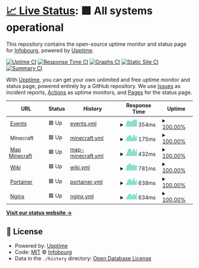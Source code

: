 # [📈 Live Status](https://status.infobourg.dev): <!--live status--> **🟩 All systems operational**

This repository contains the open-source uptime monitor and status page for [Infobourg](https://status.infobourg.dev), powered by [Upptime](https://github.com/upptime/upptime).

[![Uptime CI](https://github.com/Infobourg/status/workflows/Uptime%20CI/badge.svg)](https://github.com/Infobourg/status/actions?query=workflow%3A%22Uptime+CI%22)
[![Response Time CI](https://github.com/Infobourg/status/workflows/Response%20Time%20CI/badge.svg)](https://github.com/Infobourg/status/actions?query=workflow%3A%22Response+Time+CI%22)
[![Graphs CI](https://github.com/Infobourg/status/workflows/Graphs%20CI/badge.svg)](https://github.com/Infobourg/status/actions?query=workflow%3A%22Graphs+CI%22)
[![Static Site CI](https://github.com/Infobourg/status/workflows/Static%20Site%20CI/badge.svg)](https://github.com/Infobourg/status/actions?query=workflow%3A%22Static+Site+CI%22)
[![Summary CI](https://github.com/Infobourg/status/workflows/Summary%20CI/badge.svg)](https://github.com/Infobourg/status/actions?query=workflow%3A%22Summary+CI%22)

With [Upptime](https://upptime.js.org), you can get your own unlimited and free uptime monitor and status page, powered entirely by a GitHub repository. We use [Issues](https://github.com/Infobourg/status/issues) as incident reports, [Actions](https://github.com/Infobourg/status/actions) as uptime monitors, and [Pages](https://status.infobourg.dev) for the status page.

<!--start: status pages-->
<!-- This summary is generated by Upptime (https://github.com/upptime/upptime) -->
<!-- Do not edit this manually, your changes will be overwritten -->
<!-- prettier-ignore -->
| URL | Status | History | Response Time | Uptime |
| --- | ------ | ------- | ------------- | ------ |
| <img alt="" src="https://events.infobourg.org/assets/favicons/android-icon-192x192.png" height="13"> [Events](https://events.infobourg.org) | 🟩 Up | [events.yml](https://github.com/Infobourg/status/commits/HEAD/history/events.yml) | <details><summary><img alt="Response time graph" src="./graphs/events/response-time-week.png" height="20"> 354ms</summary><br><a href="https://status.infobourg.dev/history/events"><img alt="Response time 501" src="https://img.shields.io/endpoint?url=https%3A%2F%2Fraw.githubusercontent.com%2FInfobourg%2Fstatus%2FHEAD%2Fapi%2Fevents%2Fresponse-time.json"></a><br><a href="https://status.infobourg.dev/history/events"><img alt="24-hour response time 487" src="https://img.shields.io/endpoint?url=https%3A%2F%2Fraw.githubusercontent.com%2FInfobourg%2Fstatus%2FHEAD%2Fapi%2Fevents%2Fresponse-time-day.json"></a><br><a href="https://status.infobourg.dev/history/events"><img alt="7-day response time 354" src="https://img.shields.io/endpoint?url=https%3A%2F%2Fraw.githubusercontent.com%2FInfobourg%2Fstatus%2FHEAD%2Fapi%2Fevents%2Fresponse-time-week.json"></a><br><a href="https://status.infobourg.dev/history/events"><img alt="30-day response time 348" src="https://img.shields.io/endpoint?url=https%3A%2F%2Fraw.githubusercontent.com%2FInfobourg%2Fstatus%2FHEAD%2Fapi%2Fevents%2Fresponse-time-month.json"></a><br><a href="https://status.infobourg.dev/history/events"><img alt="1-year response time 527" src="https://img.shields.io/endpoint?url=https%3A%2F%2Fraw.githubusercontent.com%2FInfobourg%2Fstatus%2FHEAD%2Fapi%2Fevents%2Fresponse-time-year.json"></a></details> | <details><summary><a href="https://status.infobourg.dev/history/events">100.00%</a></summary><a href="https://status.infobourg.dev/history/events"><img alt="All-time uptime 99.99%" src="https://img.shields.io/endpoint?url=https%3A%2F%2Fraw.githubusercontent.com%2FInfobourg%2Fstatus%2FHEAD%2Fapi%2Fevents%2Fuptime.json"></a><br><a href="https://status.infobourg.dev/history/events"><img alt="24-hour uptime 100.00%" src="https://img.shields.io/endpoint?url=https%3A%2F%2Fraw.githubusercontent.com%2FInfobourg%2Fstatus%2FHEAD%2Fapi%2Fevents%2Fuptime-day.json"></a><br><a href="https://status.infobourg.dev/history/events"><img alt="7-day uptime 100.00%" src="https://img.shields.io/endpoint?url=https%3A%2F%2Fraw.githubusercontent.com%2FInfobourg%2Fstatus%2FHEAD%2Fapi%2Fevents%2Fuptime-week.json"></a><br><a href="https://status.infobourg.dev/history/events"><img alt="30-day uptime 100.00%" src="https://img.shields.io/endpoint?url=https%3A%2F%2Fraw.githubusercontent.com%2FInfobourg%2Fstatus%2FHEAD%2Fapi%2Fevents%2Fuptime-month.json"></a><br><a href="https://status.infobourg.dev/history/events"><img alt="1-year uptime 99.99%" src="https://img.shields.io/endpoint?url=https%3A%2F%2Fraw.githubusercontent.com%2FInfobourg%2Fstatus%2FHEAD%2Fapi%2Fevents%2Fuptime-year.json"></a></details>
| <img alt="" src="https://www.minecraft.net/etc.clientlibs/minecraft/clientlibs/main/resources/favicon.ico" height="13"> Minecraft | 🟩 Up | [minecraft.yml](https://github.com/Infobourg/status/commits/HEAD/history/minecraft.yml) | <details><summary><img alt="Response time graph" src="./graphs/minecraft/response-time-week.png" height="20"> 175ms</summary><br><a href="https://status.infobourg.dev/history/minecraft"><img alt="Response time 145" src="https://img.shields.io/endpoint?url=https%3A%2F%2Fraw.githubusercontent.com%2FInfobourg%2Fstatus%2FHEAD%2Fapi%2Fminecraft%2Fresponse-time.json"></a><br><a href="https://status.infobourg.dev/history/minecraft"><img alt="24-hour response time 192" src="https://img.shields.io/endpoint?url=https%3A%2F%2Fraw.githubusercontent.com%2FInfobourg%2Fstatus%2FHEAD%2Fapi%2Fminecraft%2Fresponse-time-day.json"></a><br><a href="https://status.infobourg.dev/history/minecraft"><img alt="7-day response time 175" src="https://img.shields.io/endpoint?url=https%3A%2F%2Fraw.githubusercontent.com%2FInfobourg%2Fstatus%2FHEAD%2Fapi%2Fminecraft%2Fresponse-time-week.json"></a><br><a href="https://status.infobourg.dev/history/minecraft"><img alt="30-day response time 174" src="https://img.shields.io/endpoint?url=https%3A%2F%2Fraw.githubusercontent.com%2FInfobourg%2Fstatus%2FHEAD%2Fapi%2Fminecraft%2Fresponse-time-month.json"></a><br><a href="https://status.infobourg.dev/history/minecraft"><img alt="1-year response time 155" src="https://img.shields.io/endpoint?url=https%3A%2F%2Fraw.githubusercontent.com%2FInfobourg%2Fstatus%2FHEAD%2Fapi%2Fminecraft%2Fresponse-time-year.json"></a></details> | <details><summary><a href="https://status.infobourg.dev/history/minecraft">100.00%</a></summary><a href="https://status.infobourg.dev/history/minecraft"><img alt="All-time uptime 100.00%" src="https://img.shields.io/endpoint?url=https%3A%2F%2Fraw.githubusercontent.com%2FInfobourg%2Fstatus%2FHEAD%2Fapi%2Fminecraft%2Fuptime.json"></a><br><a href="https://status.infobourg.dev/history/minecraft"><img alt="24-hour uptime 100.00%" src="https://img.shields.io/endpoint?url=https%3A%2F%2Fraw.githubusercontent.com%2FInfobourg%2Fstatus%2FHEAD%2Fapi%2Fminecraft%2Fuptime-day.json"></a><br><a href="https://status.infobourg.dev/history/minecraft"><img alt="7-day uptime 100.00%" src="https://img.shields.io/endpoint?url=https%3A%2F%2Fraw.githubusercontent.com%2FInfobourg%2Fstatus%2FHEAD%2Fapi%2Fminecraft%2Fuptime-week.json"></a><br><a href="https://status.infobourg.dev/history/minecraft"><img alt="30-day uptime 100.00%" src="https://img.shields.io/endpoint?url=https%3A%2F%2Fraw.githubusercontent.com%2FInfobourg%2Fstatus%2FHEAD%2Fapi%2Fminecraft%2Fuptime-month.json"></a><br><a href="https://status.infobourg.dev/history/minecraft"><img alt="1-year uptime 100.00%" src="https://img.shields.io/endpoint?url=https%3A%2F%2Fraw.githubusercontent.com%2FInfobourg%2Fstatus%2FHEAD%2Fapi%2Fminecraft%2Fuptime-year.json"></a></details>
| <img alt="" src="https://www.minecraft.net/etc.clientlibs/minecraft/clientlibs/main/resources/favicon.ico" height="13"> [Map Minecraft](https://minecraft.infobourg.org) | 🟩 Up | [map-minecraft.yml](https://github.com/Infobourg/status/commits/HEAD/history/map-minecraft.yml) | <details><summary><img alt="Response time graph" src="./graphs/map-minecraft/response-time-week.png" height="20"> 432ms</summary><br><a href="https://status.infobourg.dev/history/map-minecraft"><img alt="Response time 487" src="https://img.shields.io/endpoint?url=https%3A%2F%2Fraw.githubusercontent.com%2FInfobourg%2Fstatus%2FHEAD%2Fapi%2Fmap-minecraft%2Fresponse-time.json"></a><br><a href="https://status.infobourg.dev/history/map-minecraft"><img alt="24-hour response time 487" src="https://img.shields.io/endpoint?url=https%3A%2F%2Fraw.githubusercontent.com%2FInfobourg%2Fstatus%2FHEAD%2Fapi%2Fmap-minecraft%2Fresponse-time-day.json"></a><br><a href="https://status.infobourg.dev/history/map-minecraft"><img alt="7-day response time 432" src="https://img.shields.io/endpoint?url=https%3A%2F%2Fraw.githubusercontent.com%2FInfobourg%2Fstatus%2FHEAD%2Fapi%2Fmap-minecraft%2Fresponse-time-week.json"></a><br><a href="https://status.infobourg.dev/history/map-minecraft"><img alt="30-day response time 410" src="https://img.shields.io/endpoint?url=https%3A%2F%2Fraw.githubusercontent.com%2FInfobourg%2Fstatus%2FHEAD%2Fapi%2Fmap-minecraft%2Fresponse-time-month.json"></a><br><a href="https://status.infobourg.dev/history/map-minecraft"><img alt="1-year response time 472" src="https://img.shields.io/endpoint?url=https%3A%2F%2Fraw.githubusercontent.com%2FInfobourg%2Fstatus%2FHEAD%2Fapi%2Fmap-minecraft%2Fresponse-time-year.json"></a></details> | <details><summary><a href="https://status.infobourg.dev/history/map-minecraft">100.00%</a></summary><a href="https://status.infobourg.dev/history/map-minecraft"><img alt="All-time uptime 89.75%" src="https://img.shields.io/endpoint?url=https%3A%2F%2Fraw.githubusercontent.com%2FInfobourg%2Fstatus%2FHEAD%2Fapi%2Fmap-minecraft%2Fuptime.json"></a><br><a href="https://status.infobourg.dev/history/map-minecraft"><img alt="24-hour uptime 100.00%" src="https://img.shields.io/endpoint?url=https%3A%2F%2Fraw.githubusercontent.com%2FInfobourg%2Fstatus%2FHEAD%2Fapi%2Fmap-minecraft%2Fuptime-day.json"></a><br><a href="https://status.infobourg.dev/history/map-minecraft"><img alt="7-day uptime 100.00%" src="https://img.shields.io/endpoint?url=https%3A%2F%2Fraw.githubusercontent.com%2FInfobourg%2Fstatus%2FHEAD%2Fapi%2Fmap-minecraft%2Fuptime-week.json"></a><br><a href="https://status.infobourg.dev/history/map-minecraft"><img alt="30-day uptime 100.00%" src="https://img.shields.io/endpoint?url=https%3A%2F%2Fraw.githubusercontent.com%2FInfobourg%2Fstatus%2FHEAD%2Fapi%2Fmap-minecraft%2Fuptime-month.json"></a><br><a href="https://status.infobourg.dev/history/map-minecraft"><img alt="1-year uptime 86.82%" src="https://img.shields.io/endpoint?url=https%3A%2F%2Fraw.githubusercontent.com%2FInfobourg%2Fstatus%2FHEAD%2Fapi%2Fmap-minecraft%2Fuptime-year.json"></a></details>
| <img alt="" src="https://static.requarks.io/logo/wikijs-butterfly.svg" height="13"> [Wiki](https://wiki.infobourg.org) | 🟩 Up | [wiki.yml](https://github.com/Infobourg/status/commits/HEAD/history/wiki.yml) | <details><summary><img alt="Response time graph" src="./graphs/wiki/response-time-week.png" height="20"> 781ms</summary><br><a href="https://status.infobourg.dev/history/wiki"><img alt="Response time 759" src="https://img.shields.io/endpoint?url=https%3A%2F%2Fraw.githubusercontent.com%2FInfobourg%2Fstatus%2FHEAD%2Fapi%2Fwiki%2Fresponse-time.json"></a><br><a href="https://status.infobourg.dev/history/wiki"><img alt="24-hour response time 828" src="https://img.shields.io/endpoint?url=https%3A%2F%2Fraw.githubusercontent.com%2FInfobourg%2Fstatus%2FHEAD%2Fapi%2Fwiki%2Fresponse-time-day.json"></a><br><a href="https://status.infobourg.dev/history/wiki"><img alt="7-day response time 781" src="https://img.shields.io/endpoint?url=https%3A%2F%2Fraw.githubusercontent.com%2FInfobourg%2Fstatus%2FHEAD%2Fapi%2Fwiki%2Fresponse-time-week.json"></a><br><a href="https://status.infobourg.dev/history/wiki"><img alt="30-day response time 779" src="https://img.shields.io/endpoint?url=https%3A%2F%2Fraw.githubusercontent.com%2FInfobourg%2Fstatus%2FHEAD%2Fapi%2Fwiki%2Fresponse-time-month.json"></a><br><a href="https://status.infobourg.dev/history/wiki"><img alt="1-year response time 783" src="https://img.shields.io/endpoint?url=https%3A%2F%2Fraw.githubusercontent.com%2FInfobourg%2Fstatus%2FHEAD%2Fapi%2Fwiki%2Fresponse-time-year.json"></a></details> | <details><summary><a href="https://status.infobourg.dev/history/wiki">100.00%</a></summary><a href="https://status.infobourg.dev/history/wiki"><img alt="All-time uptime 99.91%" src="https://img.shields.io/endpoint?url=https%3A%2F%2Fraw.githubusercontent.com%2FInfobourg%2Fstatus%2FHEAD%2Fapi%2Fwiki%2Fuptime.json"></a><br><a href="https://status.infobourg.dev/history/wiki"><img alt="24-hour uptime 100.00%" src="https://img.shields.io/endpoint?url=https%3A%2F%2Fraw.githubusercontent.com%2FInfobourg%2Fstatus%2FHEAD%2Fapi%2Fwiki%2Fuptime-day.json"></a><br><a href="https://status.infobourg.dev/history/wiki"><img alt="7-day uptime 100.00%" src="https://img.shields.io/endpoint?url=https%3A%2F%2Fraw.githubusercontent.com%2FInfobourg%2Fstatus%2FHEAD%2Fapi%2Fwiki%2Fuptime-week.json"></a><br><a href="https://status.infobourg.dev/history/wiki"><img alt="30-day uptime 100.00%" src="https://img.shields.io/endpoint?url=https%3A%2F%2Fraw.githubusercontent.com%2FInfobourg%2Fstatus%2FHEAD%2Fapi%2Fwiki%2Fuptime-month.json"></a><br><a href="https://status.infobourg.dev/history/wiki"><img alt="1-year uptime 99.89%" src="https://img.shields.io/endpoint?url=https%3A%2F%2Fraw.githubusercontent.com%2FInfobourg%2Fstatus%2FHEAD%2Fapi%2Fwiki%2Fuptime-year.json"></a></details>
| <img alt="" src="https://www.portainer.io/hubfs/Brand%20Assets/Favicon/Portainer%20BE%20Favicon%20icon.svg" height="13"> [Portainer](https://portainer.infobourg.dev) | 🟩 Up | [portainer.yml](https://github.com/Infobourg/status/commits/HEAD/history/portainer.yml) | <details><summary><img alt="Response time graph" src="./graphs/portainer/response-time-week.png" height="20"> 638ms</summary><br><a href="https://status.infobourg.dev/history/portainer"><img alt="Response time 575" src="https://img.shields.io/endpoint?url=https%3A%2F%2Fraw.githubusercontent.com%2FInfobourg%2Fstatus%2FHEAD%2Fapi%2Fportainer%2Fresponse-time.json"></a><br><a href="https://status.infobourg.dev/history/portainer"><img alt="24-hour response time 701" src="https://img.shields.io/endpoint?url=https%3A%2F%2Fraw.githubusercontent.com%2FInfobourg%2Fstatus%2FHEAD%2Fapi%2Fportainer%2Fresponse-time-day.json"></a><br><a href="https://status.infobourg.dev/history/portainer"><img alt="7-day response time 638" src="https://img.shields.io/endpoint?url=https%3A%2F%2Fraw.githubusercontent.com%2FInfobourg%2Fstatus%2FHEAD%2Fapi%2Fportainer%2Fresponse-time-week.json"></a><br><a href="https://status.infobourg.dev/history/portainer"><img alt="30-day response time 612" src="https://img.shields.io/endpoint?url=https%3A%2F%2Fraw.githubusercontent.com%2FInfobourg%2Fstatus%2FHEAD%2Fapi%2Fportainer%2Fresponse-time-month.json"></a><br><a href="https://status.infobourg.dev/history/portainer"><img alt="1-year response time 590" src="https://img.shields.io/endpoint?url=https%3A%2F%2Fraw.githubusercontent.com%2FInfobourg%2Fstatus%2FHEAD%2Fapi%2Fportainer%2Fresponse-time-year.json"></a></details> | <details><summary><a href="https://status.infobourg.dev/history/portainer">100.00%</a></summary><a href="https://status.infobourg.dev/history/portainer"><img alt="All-time uptime 99.99%" src="https://img.shields.io/endpoint?url=https%3A%2F%2Fraw.githubusercontent.com%2FInfobourg%2Fstatus%2FHEAD%2Fapi%2Fportainer%2Fuptime.json"></a><br><a href="https://status.infobourg.dev/history/portainer"><img alt="24-hour uptime 100.00%" src="https://img.shields.io/endpoint?url=https%3A%2F%2Fraw.githubusercontent.com%2FInfobourg%2Fstatus%2FHEAD%2Fapi%2Fportainer%2Fuptime-day.json"></a><br><a href="https://status.infobourg.dev/history/portainer"><img alt="7-day uptime 100.00%" src="https://img.shields.io/endpoint?url=https%3A%2F%2Fraw.githubusercontent.com%2FInfobourg%2Fstatus%2FHEAD%2Fapi%2Fportainer%2Fuptime-week.json"></a><br><a href="https://status.infobourg.dev/history/portainer"><img alt="30-day uptime 100.00%" src="https://img.shields.io/endpoint?url=https%3A%2F%2Fraw.githubusercontent.com%2FInfobourg%2Fstatus%2FHEAD%2Fapi%2Fportainer%2Fuptime-month.json"></a><br><a href="https://status.infobourg.dev/history/portainer"><img alt="1-year uptime 99.99%" src="https://img.shields.io/endpoint?url=https%3A%2F%2Fraw.githubusercontent.com%2FInfobourg%2Fstatus%2FHEAD%2Fapi%2Fportainer%2Fuptime-year.json"></a></details>
| <img alt="" src="https://www.nginx.com/wp-content/uploads/2019/10/favicon-64x46.ico" height="13"> [Nginx](https://nginx.infobourg.dev) | 🟩 Up | [nginx.yml](https://github.com/Infobourg/status/commits/HEAD/history/nginx.yml) | <details><summary><img alt="Response time graph" src="./graphs/nginx/response-time-week.png" height="20"> 634ms</summary><br><a href="https://status.infobourg.dev/history/nginx"><img alt="Response time 549" src="https://img.shields.io/endpoint?url=https%3A%2F%2Fraw.githubusercontent.com%2FInfobourg%2Fstatus%2FHEAD%2Fapi%2Fnginx%2Fresponse-time.json"></a><br><a href="https://status.infobourg.dev/history/nginx"><img alt="24-hour response time 688" src="https://img.shields.io/endpoint?url=https%3A%2F%2Fraw.githubusercontent.com%2FInfobourg%2Fstatus%2FHEAD%2Fapi%2Fnginx%2Fresponse-time-day.json"></a><br><a href="https://status.infobourg.dev/history/nginx"><img alt="7-day response time 634" src="https://img.shields.io/endpoint?url=https%3A%2F%2Fraw.githubusercontent.com%2FInfobourg%2Fstatus%2FHEAD%2Fapi%2Fnginx%2Fresponse-time-week.json"></a><br><a href="https://status.infobourg.dev/history/nginx"><img alt="30-day response time 594" src="https://img.shields.io/endpoint?url=https%3A%2F%2Fraw.githubusercontent.com%2FInfobourg%2Fstatus%2FHEAD%2Fapi%2Fnginx%2Fresponse-time-month.json"></a><br><a href="https://status.infobourg.dev/history/nginx"><img alt="1-year response time 562" src="https://img.shields.io/endpoint?url=https%3A%2F%2Fraw.githubusercontent.com%2FInfobourg%2Fstatus%2FHEAD%2Fapi%2Fnginx%2Fresponse-time-year.json"></a></details> | <details><summary><a href="https://status.infobourg.dev/history/nginx">100.00%</a></summary><a href="https://status.infobourg.dev/history/nginx"><img alt="All-time uptime 99.99%" src="https://img.shields.io/endpoint?url=https%3A%2F%2Fraw.githubusercontent.com%2FInfobourg%2Fstatus%2FHEAD%2Fapi%2Fnginx%2Fuptime.json"></a><br><a href="https://status.infobourg.dev/history/nginx"><img alt="24-hour uptime 100.00%" src="https://img.shields.io/endpoint?url=https%3A%2F%2Fraw.githubusercontent.com%2FInfobourg%2Fstatus%2FHEAD%2Fapi%2Fnginx%2Fuptime-day.json"></a><br><a href="https://status.infobourg.dev/history/nginx"><img alt="7-day uptime 100.00%" src="https://img.shields.io/endpoint?url=https%3A%2F%2Fraw.githubusercontent.com%2FInfobourg%2Fstatus%2FHEAD%2Fapi%2Fnginx%2Fuptime-week.json"></a><br><a href="https://status.infobourg.dev/history/nginx"><img alt="30-day uptime 100.00%" src="https://img.shields.io/endpoint?url=https%3A%2F%2Fraw.githubusercontent.com%2FInfobourg%2Fstatus%2FHEAD%2Fapi%2Fnginx%2Fuptime-month.json"></a><br><a href="https://status.infobourg.dev/history/nginx"><img alt="1-year uptime 99.99%" src="https://img.shields.io/endpoint?url=https%3A%2F%2Fraw.githubusercontent.com%2FInfobourg%2Fstatus%2FHEAD%2Fapi%2Fnginx%2Fuptime-year.json"></a></details>

<!--end: status pages-->

[**Visit our status website →**](https://status.infobourg.dev)

## 📄 License

- Powered by: [Upptime](https://github.com/upptime/upptime)
- Code: [MIT](./LICENSE) © [Infobourg](https://status.infobourg.dev)
- Data in the `./history` directory: [Open Database License](https://opendatacommons.org/licenses/odbl/1-0/)
